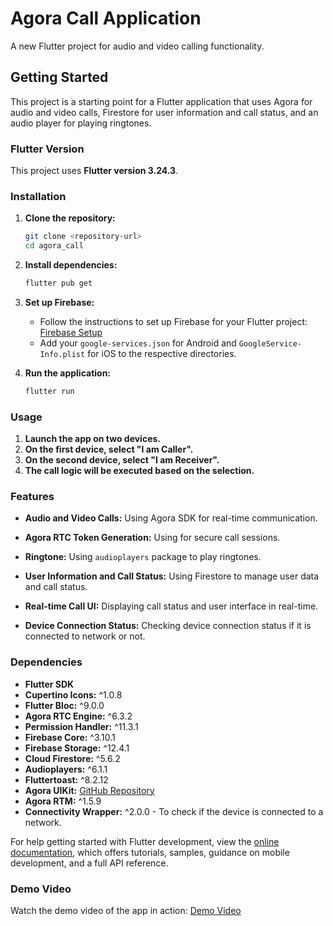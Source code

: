 

# Agora Call Application

A new Flutter project for audio and video calling functionality.

## Getting Started

This project is a starting point for a Flutter application that uses Agora for audio and video calls, Firestore for user information and call status, and an audio player for playing ringtones.


### Flutter Version

This project uses **Flutter version 3.24.3**.

### Installation

1. **Clone the repository:**
    ```sh
    git clone <repository-url>
    cd agora_call
    ```

2. **Install dependencies:**
    ```sh
    flutter pub get
    ```

3. **Set up Firebase:**
    - Follow the instructions to set up Firebase for your Flutter project: [Firebase Setup](https://firebase.flutter.dev/docs/overview)
    - Add your `google-services.json` for Android and `GoogleService-Info.plist` for iOS to the respective directories.

4. **Run the application:**
    ```sh
    flutter run
    ```

### Usage

1. **Launch the app on two devices.**
2. **On the first device, select "I am Caller".**
3. **On the second device, select "I am Receiver".**
4. **The call logic will be executed based on the selection.**

### Features

- **Audio and Video Calls:** Using Agora SDK for real-time communication.
- **Agora RTC Token Generation:** Using for secure call sessions.

- **Ringtone:** Using `audioplayers` package to play ringtones.
- **User Information and Call Status:** Using Firestore to manage user data and call status.
- **Real-time Call UI:** Displaying call status and user interface in real-time.
- **Device Connection Status:** Checking device connection status if it is connected to network or not.

### Dependencies

- **Flutter SDK**
- **Cupertino Icons:** ^1.0.8
- **Flutter Bloc:** ^9.0.0
- **Agora RTC Engine:** ^6.3.2
- **Permission Handler:** ^11.3.1
- **Firebase Core:** ^3.10.1
- **Firebase Storage:** ^12.4.1
- **Cloud Firestore:** ^5.6.2
- **Audioplayers:** ^6.1.1
- **Fluttertoast:** ^8.2.12
- **Agora UIKit:** [GitHub Repository](https://github.com/mohamedibrahim33/VideoUIKit-Flutter-min-SDK-21)
- **Agora RTM:** ^1.5.9
- **Connectivity Wrapper:** ^2.0.0 - To check if the device is connected to a network.

For help getting started with Flutter development, view the [online documentation](https://docs.flutter.dev/), which offers tutorials, samples, guidance on mobile development, and a full API reference.
### Demo Video

Watch the demo video of the app in action: [Demo Video](https://drive.google.com/file/d/your-demo-video-link/view)






